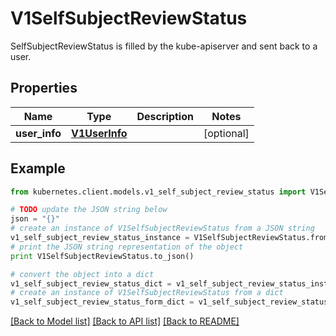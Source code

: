# V1SelfSubjectReviewStatus

SelfSubjectReviewStatus is filled by the kube-apiserver and sent back to a user.

## Properties

Name | Type | Description | Notes
------------ | ------------- | ------------- | -------------
**user_info** | [**V1UserInfo**](V1UserInfo.md) |  | [optional] 

## Example

```python
from kubernetes.client.models.v1_self_subject_review_status import V1SelfSubjectReviewStatus

# TODO update the JSON string below
json = "{}"
# create an instance of V1SelfSubjectReviewStatus from a JSON string
v1_self_subject_review_status_instance = V1SelfSubjectReviewStatus.from_json(json)
# print the JSON string representation of the object
print V1SelfSubjectReviewStatus.to_json()

# convert the object into a dict
v1_self_subject_review_status_dict = v1_self_subject_review_status_instance.to_dict()
# create an instance of V1SelfSubjectReviewStatus from a dict
v1_self_subject_review_status_form_dict = v1_self_subject_review_status.from_dict(v1_self_subject_review_status_dict)
```
[[Back to Model list]](../README.md#documentation-for-models) [[Back to API list]](../README.md#documentation-for-api-endpoints) [[Back to README]](../README.md)


